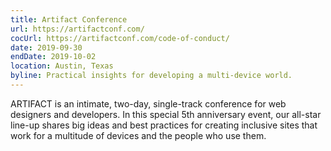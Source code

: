 ```yaml
---
title: Artifact Conference
url: https://artifactconf.com/
cocUrl: https://artifactconf.com/code-of-conduct/
date: 2019-09-30
endDate: 2019-10-02
location: Austin, Texas
byline: Practical insights for developing a multi-device world.
---
```


ARTIFACT is an intimate, two-day, single-track conference for web designers and developers. In this special 5th anniversary event, our all-star line-up shares big ideas and best practices for creating inclusive sites that work for a multitude of devices and the people who use them.

